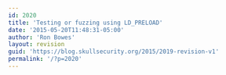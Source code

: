 ```yaml
---
id: 2020
title: 'Testing or fuzzing using LD_PRELOAD'
date: '2015-05-20T11:48:31-05:00'
author: 'Ron Bowes'
layout: revision
guid: 'https://blog.skullsecurity.org/2015/2019-revision-v1'
permalink: '/?p=2020'
---
```


